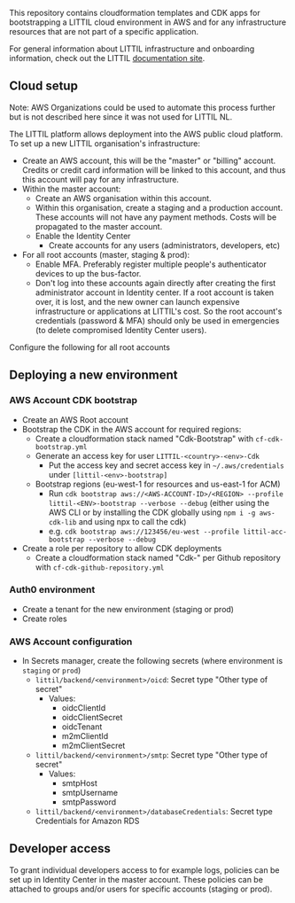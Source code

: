 This repository contains cloudformation templates and CDK apps for bootstrapping a LITTIL cloud environment in AWS and for any infrastructure resources that are not part of a specific application.

For general information about LITTIL infrastructure and onboarding information, check out the LITTIL [documentation site](https://devoxx4kids-npo.github.io/littil-documentation/platform/infrastructure/).

## Cloud setup

Note: AWS Organizations could be used to automate this process further but is not described here since it was not used for LITTIL NL.

The LITTIL platform allows deployment into the AWS public cloud platform. To set up a new LITTIL organisation's infrastructure:
- Create an AWS account, this will be the "master" or "billing" account. Credits or credit card information will be linked to this account, and thus this account will pay for any infrastructure.
- Within the master account:
  - Create an AWS organisation within this account.
  - Within this organisation, create a staging and a production account. These accounts will not have any payment methods. Costs will be propagated to the master account.
  - Enable the Identity Center
    - Create accounts for any users (administrators, developers, etc)
- For all root accounts (master, staging & prod):
  - Enable MFA. Preferably register multiple people's authenticator devices to up the bus-factor.
  - Don't log into these accounts again directly after creating the first administrator account in Identity center. If a root account is taken over, it is lost, and the new owner can launch expensive infrastructure or applications at LITTIL's cost. So the root account's credentials (password & MFA) should only be used in emergencies (to delete compromised Identity Center users).

Configure the following for all root accounts

## Deploying a new environment

### AWS Account CDK bootstrap
- Create an AWS Root account
- Bootstrap the CDK in the AWS account for required regions:
    - Create a cloudformation stack named "Cdk-Bootstrap" with `cf-cdk-bootstrap.yml`
    - Generate an access key for user `LITTIL-<country>-<env>-Cdk`
      - Put the access key and secret access key in `~/.aws/credentials` under `[littil-<env>-bootstrap]`
    - Bootstrap regions (eu-west-1 for resources and us-east-1 for ACM)
      - Run `cdk bootstrap aws://<AWS-ACCOUNT-ID>/<REGION> --profile littil-<ENV>-bootstrap --verbose --debug` (either using the AWS CLI or by installing the CDK globally using `npm i -g aws-cdk-lib` and using npx to call the cdk)
      - e.g. `cdk bootstrap aws://123456/eu-west --profile littil-acc-bootstrap --verbose --debug`
- Create a role per repository to allow CDK deployments
  - Create a cloudformation stack named "Cdk-<Github-repo-name>" per Github repository with `cf-cdk-github-repository.yml`

### Auth0 environment
- Create a tenant for the new environment (staging or prod)
- Create roles

### AWS Account configuration
- In Secrets manager, create the following secrets (where environment is `staging` or `prod`)
  - `littil/backend/<environment>/oicd`: Secret type "Other type of secret"
    - Values:
      - oidcClientId
      - oidcClientSecret
      - oidcTenant
      - m2mClientId
      - m2mClientSecret
  - `littil/backend/<environment>/smtp`: Secret type "Other type of secret"
    - Values:
      - smtpHost
      - smtpUsername
      - smtpPassword
  - `littil/backend/<environment>/databaseCredentials`: Secret type Credentials for Amazon RDS

## Developer access
To grant individual developers access to for example logs, policies can be set up in Identity Center in the master account.
These policies can be attached to groups and/or users for specific accounts (staging or prod).
